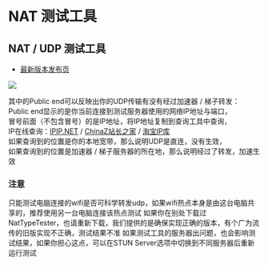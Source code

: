 # NAT 测试工具

## NAT / UDP 测试工具

* [最新版本发布页](https://github.com/HMBSbige/NatTypeTester/releases/)

![](https://cdn.jsdelivr.net/gh/EYW-015/Oculus-guide-China/quest/udp.png)

其中的Public end可以反映出你的UDP传输有没有经过加速器 / 梯子转发：  
Public end显示的是你当前连接到测试服务器使用的网络IP地址与端口，  
冒号前面（不包含冒号）的是IP地址，将IP地址复制到查询工具中查询，  
IP在线查询：[IPIP.NET](https://www.ipip.net/ip.html) / [ChinaZ站长之家](http://ip.tool.chinaz.com/) / [淘宝IP库](http://ip.taobao.com/)  
如果查询到的位置是你的本地宽带，那么说明UDP是直连，没有生效，  
如果查询到的位置是加速器 / 梯子服务器的所在地，那么说明经过了转发，加速生效

### 注意

只能测试电脑连接的wifi是否可科学转发udp，如果wifi热点本身是由这台电脑共享的，推荐使用另一台电脑连接该热点测试 如果你在别处下载过NatTypeTester，也请重新下载，我们提供的是确保实现正确的版本，有个广为流传的旧版实现不正确，测试结果不准 如果测试工具的服务器出问题，也会影响测试结果，如果你担心这点，可以在STUN Server选项中切换到不同服务器后重新运行测试  


